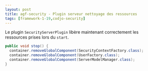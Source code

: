 ```yaml
---
layout: post
title: agf-security - Plugin serveur nettoyage des ressources
tags: [framework-1-19,codjo-security]
---
```

Le plugin ```SecurityServerPlugin``` libère maintenant correctement les ressources prises lors du ```start```.

```java
public void stop() {
  container.removeGlobalComponent(SecurityContextFactory.class);
  container.removeGlobalComponent(UserFactory.class);
  container.removeGlobalComponent(ServerModelManager.class);
}
```


